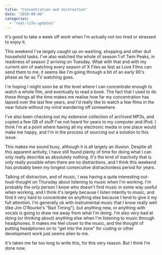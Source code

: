 ```yaml
---
title: "Concentration and distraction"
date: "2010-09-06"
categories: 
  - "real-life-updates"
---
```


It's good to take a week off work when I'm actually not too tired or stressed to enjoy it.  
  
This weekend I've largely caught up on washing, shopping and other dull household tasks. I've also watched the whole of season 1 of Twin Peaks, in readiness of season 2 arriving on Tuesday. What with that and with my current aim of watching every season of X Files as fast as Love Films can send them to me, it seems like I'm going through a bit of an early 90's phase as far as TV watching goes.  
  
I'm hoping I might soon be at the level where I can concentrate enough to watch a whole film, and eventually to read a book. The fact that I used to do these things all the time makes me realise how far my concentration has lapsed over the last few years, and I'd really like to watch a few films in the near future without my mind wandering off somewhere.  
  
I've also been checking out my extensive collection of archived MP3s, and copied a few GB of stuff I've not heard for years to my computer and iPod. I think I'm at a point where having all my electronic media in one place would make me happy, and I'm in the process of sourcing out a solution to this issue.  
  
This makes me sound busy, although it is all largely an illusion. Despite all this apparent activity, I have still found plenty of time for doing what I can only really describe as absolutely nothing. It's the kind of inactivity that is only really possible when there are no distractions, and I think this weekend has probably been my longest consecutive distractionless period for years.  
  
Talking of distraction, and of music, I was having a quite interesting out-loud-thought on Thursday about listening to music when I'm working. I'm probably the only person I know who doesn't find music in some way useful when working, and I think it's largely because I listen intently to music, and find it very hard to concentrate on anything else because I tend to give it my full attention. I'm generally ok with instrumental music that I know really well (like Jim O'Rourke's "Bad Timing"), but anything new, or anything with vocals is going to draw me away from what I'm doing. I'm also very bad at doing (or thinking about) anything else when I'm listening to music through headphones. It makes me feel closer to the music, and the thought of putting headphones on to "get into the zone" for coding or other development work just seems alien to me.  
  
It's taken me far too long to write this, for this very reason. But I think I'm done now.
